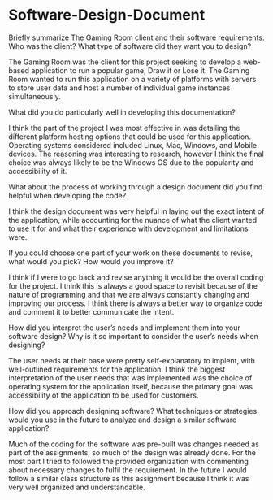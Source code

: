 # Software-Design-Document

Briefly summarize The Gaming Room client and their software requirements. Who was the client? What type of software did they want you to design?

The Gaming Room was the client for this project seeking to develop a web-based application to run a popular game, Draw it or Lose it. The Gaming Room wanted to run this application on a variety of platforms with servers to store user data and host a number of individual game instances simultaneously.

What did you do particularly well in developing this documentation?

I think the part of the project I was most effective in was detailing the different platform hosting options that could be used for this application. Operating systems considered included Linux, Mac, Windows, and Mobile devices. The reasoning was interesting to research, however I think the final choice was always likely to be the Windows OS due to the popularity and accessibility of it.

What about the process of working through a design document did you find helpful when developing the code?

I think the design document was very helpful in laying out the exact intent of the application, while accounting for the nuance of what the client wanted to use it for and what their experience with development and limitations were.

If you could choose one part of your work on these documents to revise, what would you pick? How would you improve it?

I think if I were to go back and revise anything it would be the overall coding for the project. I think this is always a good space to revisit because of the nature of programming and that we are always constantly changing and improving our process. I think there is always a better way to organize code and comment it to better communicate the intent.

How did you interpret the user’s needs and implement them into your software design? Why is it so important to consider the user’s needs when designing?

The user needs at their base were pretty self-explanatory to implent, with well-outlined requirements for the application. I think the biggest interpretation of the user needs that was implemented was the choice of operating system for the application itself, because the primary goal was accessibility of the application to be used for customers.

How did you approach designing software? What techniques or strategies would you use in the future to analyze and design a similar software application?

Much of the coding for the software was pre-built was changes needed as part of the assignments, so much of the design was already done. For the most part I tried to followed the provided organization with commenting about necessary changes to fulfil the requirement. In the future I would follow a similar class structure as this assignment because I think it was very well organized and understandable.
